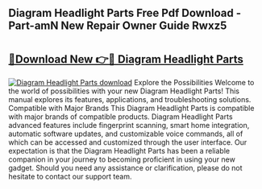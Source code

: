 ## Diagram Headlight Parts Free Pdf Download - Part-amN New Repair Owner Guide Rwxz5

# <h2><a href="http://dfknlc.blite.top/?on=Diagram+Headlight+Parts">🔗Download New 👉🔴 Diagram Headlight Parts</a></h2>

[![Diagram Headlight Parts download](https://i.imgur.com/lujVjoI.png)](http://dfknlc.blite.top/?on=Diagram+Headlight+Parts)
Explore the Possibilities Welcome to the world of possibilities with your new Diagram Headlight Parts! This manual explores its features, applications, and troubleshooting solutions. Compatible with Major Brands This Diagram Headlight Parts is compatible with major brands of compatible products. Diagram Headlight Parts advanced features include fingerprint scanning, smart home integration, automatic software updates, and customizable voice commands, all of which can be accessed and customized through the user interface. Our expectation is that the Diagram Headlight Parts has been a reliable companion in your journey to becoming proficient in using your new gadget. Should you need any assistance or clarification, please do not hesitate to contact our support team.
